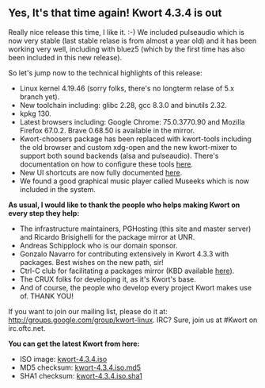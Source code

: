 ## Yes, It's that time again! Kwort 4.3.4 is out

Really nice release this time, I like it. :-) We included pulseaudio which is now very stable (last stable relase is from almost a year old) and it has been working very well, including with bluez5 (which by the first time has also been included in this new release).

So let's jump now to the technical highlights of this release:

* Linux kernel 4.19.46 (sorry folks, there's no longterm relase of 5.x branch yet).
* New toolchain including: glibc 2.28, gcc 8.3.0 and binutils 2.32.
* kpkg 130.
* Latest browsers including: Google Chrome: 75.0.3770.90 and Mozilla Firefox 67.0.2. Brave 0.68.50 is available in the mirror.
* Kwort-choosers package has been replaced with kwort-tools including the old browser and custom xdg-open and the new kwort-mixer to support both sound backends (alsa and pulseaudio). There's documentation on how to configure these tools [here](operability.html).
* New UI shortcuts are now fully documented [here](operability.html).
* We found a good graphical music player called Museeks which is now included in the system.

**As usual, I would like to thank the people who helps making Kwort on every step they help:**

* The infrastructure maintainers, PGHosting (this site and master server) and Ricardo Brisighelli for the package mirror at UNR.
* Andreas Schipplock who is our domain sponsor.
* Gonzalo Navarro for contributing extensively in Kwort 4.3.3 with packages. Best wishes on the new path, sir!
* Ctrl-C club for facilitating a packages mirror (KBD available [here](http://ctrl-c.club/~nomius/kwort/4.3.4/ctrl-c.kdb)).
* The CRUX folks for developing it, as it's Kwort's base.
* And of course, the people who develop every project Kwort makes use of. THANK YOU!

If you want to join our mailing list, please do it at: <http://groups.google.com/group/kwort-linux>. IRC? Sure, join us at #Kwort on irc.oftc.net.

**You can get the latest Kwort from here:**

* ISO image: [kwort-4.3.4.iso](https://u217055-sub1:QkOK8B4n6VgzXr9H@u217055-sub1.your-storagebox.de/kwort-4.3.4.iso)
* MD5 checksum: [kwort-4.3.4.iso.md5](https://u217055-sub1:QkOK8B4n6VgzXr9H@u217055-sub1.your-storagebox.de/kwort-4.3.4.iso.md5)
* SHA1 checksum: [kwort-4.3.4.iso.sha1](https://u217055-sub1:QkOK8B4n6VgzXr9H@u217055-sub1.your-storagebox.de/kwort-4.3.4.iso.sha1)

